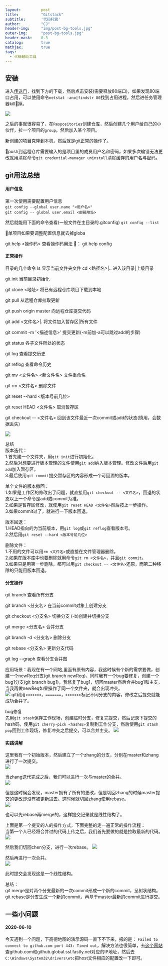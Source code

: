 ```yaml
---
layout: 		post
title: 			"Gitstack"
subtitle: 		'代码托管'
author: 		"CJ"
header-img: 	"img/post-bg-tools.jpg"
outer-img:		"post-bg-tools.jpg"
header-mask: 	0.3
catalog: 		true
mathjax:        true
tags:
  - 代码辅助工具
---
```


## 安装
进入[传送门](https://gitstack.com/)，找到下方的下载，然后点击安装(需要释放80端口)，如果发现80端口占用，可以使用命令`netstat -ano|findstr 80`找到占用进程，然后进任务管理器kill🔪掉。

![](https://a-photo-store.oss-cn-beijing.aliyuncs.com/in-posts/20200317-gitstack-1.png)

之后的事就很容易了，在`Respositories`创建仓库，然后创建几个用户给自己的小伙伴，拉一个项目的`group`，然后加入某个项目。

新创建的项目克隆到本机，然后就是git正常的操作了。

🌟push到远程仓库需要输入的是项目里的成员用户名和密码，如果多次输错无法更改就用清除命令`git credential-manager uninstall`清除缓存的用户名与密码。

## git用法总结
#### 用户信息
第一次使用需要配置用户信息  
`git config --global user.name "<用户名>"`  
`git config -- global user.email <邮箱地址>`  

然后就能用下面的命令查看(一般文件在主目录的.gitconfig)
`git config --list`

🌟单项目如果要调整配置信息就去掉globa

git help <操作码>  查看操作码用法 🌰： git help config

#### 正常操作
目录的几个命令
ls 显示当前文件夹文件
cd <路径名>|..   进入该目录|上级目录

git init 当前目录初始化

git clone <地址> 将已有远程仓库项目下载到本地

git pull 从远程仓库拉取更新

git push origin master 向远程仓库提交代码

git add <文件名>|. 将文件加入暂存区|所有文件

git commit -m '<描述信息>' 提交更新(-m前加-a可以跳过add的步骤)

git status 各子文件所处的状态

git log 查看提交历史

git reflog 查看命令历史

git mv <文件名> <新文件名> 文件重命名

git rm <文件名> 删除文件

git reset \-\-hard <版本号前几位>

git reset HEAD <文件名> 取消暂存区

git checkout \-\- <文件名> 回到该文件最近一次commit或add的状态(慎用，会数据丢失)

![](https://a-photo-store.oss-cn-beijing.aliyuncs.com/in-posts/20200317-file-status.png)

总结  
版本迭代：  
1.首先建一个文件夹，用`git init`进行初始化。  
2.然后对想要进行版本管理的文件使用`git add`纳入版本管理。修改文件后用`git add`加入暂存区。  
3.最后使用`git commit`提交暂存区的内容形成一个可回溯的版本。  

单个文件的版本撤回：    
1.如果是工作区的修改出了问题，就直接用`git checkout -- <文件名>`，回退的状态以上一个命令是add或commit为准。  
2.如果是暂存区修改，就使用`git reset HEAD <文件名>`然后按上一步操作。  
3.如果commit过了，就进行一下版本回退。    

版本回退：   
1.HEAD指向的为当前版本，用`git log`或`git reflog`查看版本号。  
2.然后用`git reset --hard <版本号前几位>`  

删除文件：  
1.不用的文件可以用`rm <文件名>`或直接在文件管理器删除。  
2.如果在版本库中也要删除就用命令`git rm <文件名>`，并且`git commit`。  
3.如果只是用第一步删除，都可以用`git checkout -- <文件名>`还原，而第二种移除的只能用版本回退。  


#### 分支操作
git branch 查看所有分支

git branch <分支名> 在当前commit对象上创建分支  

git checkout <分支名> 切换分支  (-b)创建并切换分支 

git merge <分支名> 合并分支  

git branch -d <分支名> 删除分支  

git rebase <分支名> 更新分支代码  

git log \-\-graph 查看分支合并图

应用场景：我现在有一个网站,里面有原有内容，我这时候有个新的需求要做，创建一个newReq分支(git branch newReq)，同时我有一个bug要修复，创建一个bug1分支(git branch bug1)，我修复了bug1，切回master然后合并bug1和主支，当我再做newReq如果操作了同一个文件夹，就会出现冲突。  
![](https://a-photo-store.oss-cn-beijing.aliyuncs.com/in-posts/20200318-branch.png)
git利用`<<<<<<<`，`=======`，`>>>>>>>`标记不同分支的内容，修改之后提交就能成功合并了。

bug修复  
先用`git stash`保存工作现场，创建临时分支，修复完提交，然后记录下提交的hash码，使用`git cherry-pick <hash码>`复制到工作分支，然后使用`git stash pop`回到工作现场，修复冲突之后提交，可以合并主支。
![](https://a-photo-store.oss-cn-beijing.aliyuncs.com/in-posts/20200318-cherry-pick.png)

#### 实践讲解  
这里我有一个初始版本，然后建立了一个zhang的分支，分别在master和zhang进行了一次提交。  
![](https://a-photo-store.oss-cn-beijing.aliyuncs.com/in-posts/20200330-commit-both.png)

当zhang迭代完成之后，我们可以进行一次与master的合并。  
![](https://a-photo-store.oss-cn-beijing.aliyuncs.com/in-posts/20200330-merge.png)

但是这时候会发现，master拥有了所有的更改，但是切回zhang的时候master提交的更改却没有被更新进去。这时候就切回zhang使用rebase。  
![](https://a-photo-store.oss-cn-beijing.aliyuncs.com/in-posts/20200330-git-rebase.png)

也可以先rebase再merge的，这样提交记录就是线性结构了。

上面是第一个提交的人的操作方式，下面完整的走一遍正常的操作流程：  
当第一个人已经将合并过的代码上传之后，我们首先要做的就是拉取最新的代码。
![](https://a-photo-store.oss-cn-beijing.aliyuncs.com/in-posts/20200330-git-pull.png)

然后我们切回chen分支，进行一次rebase。
![](https://a-photo-store.oss-cn-beijing.aliyuncs.com/in-posts/20200330-git-rebase-2.png)

然后再进行一次合并。  
![](https://a-photo-store.oss-cn-beijing.aliyuncs.com/in-posts/20200330-git-merge-2.png)

此时提交会发现这是一个线性结构。

总结：  
git merge是对两个分支最新的一次commit形成一个新的commit，呈树状结构。  
git rebase是分支生成一个新的commit，再基于master最新的commit进行提交。

## 一些小问题
#### 2020-06-10
今天遇到一个问题，下高德地图的演示源码一直下不下来，报的是： `Failed to connect to github.com port 443: Timed out`，解决方法也很简单，去[这个网站](https://www.ipaddress.com/)查github.com和github.global.ssl.fastly.net对应的IP地址，然后去`C:\Windows\System32\drivers\etc`把host文件相应的配置改一下即可。 